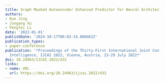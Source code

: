 ```yaml
---
title: Graph Masked Autoencoder Enhanced Predictor for Neural Architecture Search
authors:
- Kun Jing
- Jungang Xu
- Pengfei Li
date: '2022-01-01'
publishDate: '2024-10-17T06:02:14.800462Z'
publication_types:
- paper-conference
publication: '*Proceedings of the Thirty-First International Joint Conference on Artificial
  Intelligence, IJCAI 2022, Vienna, Austria, 23-29 July 2022*'
doi: 10.24963/IJCAI.2022/432
links:
- name: URL
  url: https://doi.org/10.24963/ijcai.2022/432
---
```

